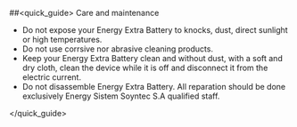 ##<quick_guide> Care and maintenance

* Do not expose your Energy Extra Battery to knocks, dust, direct sunlight or high temperatures.
* Do not use corrsive nor abrasive cleaning products.
* Keep your Energy Extra Battery clean and without dust, with a soft and dry cloth, clean the device while it is off and disconnect it from the electric current.
* Do not disassemble Energy Extra Battery. All reparation should be done exclusively Energy Sistem Soyntec S.A qualified staff.

</quick_guide>
